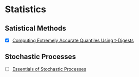 # Statistics

## Satistical Methods

  - [x] [Computing Extremely Accurate Quantiles Using t-Digests](https://github.com/tdunning/t-digest/blob/master/docs/t-digest-paper/histo.pdf)

## Stochastic Processes

  - [ ] [Essentials of Stochastic Processes](https://services.math.duke.edu/~rtd/EOSP/EOSP2E.pdf)
